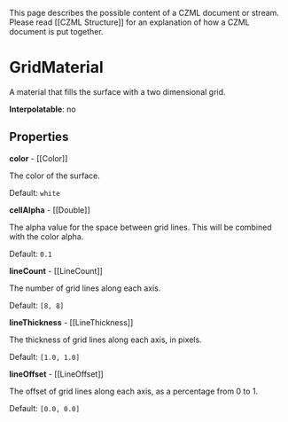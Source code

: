 This page describes the possible content of a CZML document or stream.  Please read [[CZML Structure]] for an explanation of how a CZML document is put together.

# GridMaterial

A material that fills the surface with a two dimensional grid.

**Interpolatable**: no

## Properties

**color** - [[Color]]

The color of the surface.

Default: `white`


**cellAlpha** - [[Double]]

The alpha value for the space between grid lines. This will be combined with the color alpha.

Default: `0.1`


**lineCount** - [[LineCount]]

The number of grid lines along each axis.

Default: `[8, 8]`


**lineThickness** - [[LineThickness]]

The thickness of grid lines along each axis, in pixels.

Default: `[1.0, 1.0]`


**lineOffset** - [[LineOffset]]

The offset of grid lines along each axis, as a percentage from 0 to 1.

Default: `[0.0, 0.0]`


